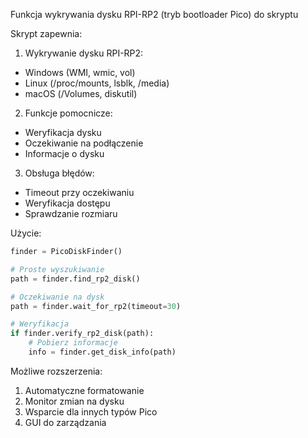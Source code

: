 Funkcja wykrywania dysku RPI-RP2 (tryb bootloader Pico) do skryptu


Skrypt zapewnia:

1. Wykrywanie dysku RPI-RP2:
- Windows (WMI, wmic, vol)
- Linux (/proc/mounts, lsblk, /media)
- macOS (/Volumes, diskutil)

2. Funkcje pomocnicze:
- Weryfikacja dysku
- Oczekiwanie na podłączenie
- Informacje o dysku

3. Obsługa błędów:
- Timeout przy oczekiwaniu
- Weryfikacja dostępu
- Sprawdzanie rozmiaru

Użycie:

```python
finder = PicoDiskFinder()

# Proste wyszukiwanie
path = finder.find_rp2_disk()

# Oczekiwanie na dysk
path = finder.wait_for_rp2(timeout=30)

# Weryfikacja
if finder.verify_rp2_disk(path):
    # Pobierz informacje
    info = finder.get_disk_info(path)
```

Możliwe rozszerzenia:
1. Automatyczne formatowanie
2. Monitor zmian na dysku
3. Wsparcie dla innych typów Pico
4. GUI do zarządzania

